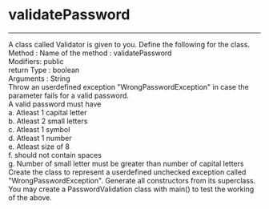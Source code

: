 # validatePassword
<hr>
A class called Validator is given to you. Define the following for the class.<br>
Method :
Name of the method : validatePassword<br>
Modifiers: public<br>
return Type : boolean<br>
Arguments : String<br>
Throw an userdefined exception "WrongPasswordException" in case the parameter fails for a
valid password.<br>
A valid password must have<br>
a. Atleast 1 capital letter<br>
b. Atleast 2 small letters<br>
c. Atleast 1 symbol<br>
d. Atleast 1 number<br>
e. Atleast size of 8<br>
f. should not contain spaces<br>
g. Number of small letter must be greater than number of capital letters<br>
Create the class to represent a userdefined unchecked exception called<br>
"WrongPasswordException". Generate all constructors from its superclass.<br>
You may create a PasswordValidation class with main() to test the working of the above.
